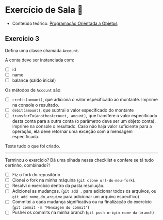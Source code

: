 # Exercício de Sala 🏫  

- Conteúdo teórico: 
[Programação Orientada a Objetos](../../../5.%20Introdu%C3%A7%C3%A3o%20%C3%A0%20Orienta%C3%A7%C3%A3o%20a%20Objeto%20I/5.2%20-%20Programa%C3%A7%C3%A3o%20Orientada%20a%20Objetos.md)

## Exercício 3

Defina uma classe chamada `Account`.

A conta deve ser instanciada com:
- [ ] id
- [ ] name
- [ ] balance (saldo inicial)

Os métodos de `Account` são:
- [ ] `credit(amount)`, que adiciona o valor especificado ao montante. Imprime na console o resultado.
- [ ] `debit(amount)`, que subtrai o valor especificado do montante
- [ ] `transferTo(anotherAccount, amount)`, que transfere o valor especificado desta conta para a outra conta (o parâmetro deve ser um objeto conta). Imprime na console o resultado. Caso não haja valor suficiente para a operação, ela deve retornar uma exceção com a mensagem especificada.

Teste tudo o que foi criado.

---

Terminou o exercício? Dá uma olhada nessa checklist e confere se tá tudo certinho, combinado?!

- [ ] Fiz o fork do repositório.
- [ ] Clonei o fork na minha máquina (`git clone url-do-meu-fork`).
- [ ] Resolvi o exercício dentro da pasta resolução.
- [ ] Adicionei as mudanças. (`git add .` para adicionar todos os arquivos, ou `git add nome_do_arquivo` para adicionar um arquivo específico)
- [ ] Commitei a cada mudança significativa ou na finalização do exercício (`git commit -m "Mensagem do commit"`)
- [ ] Pushei os commits na minha branch (`git push origin nome-da-branch`)
